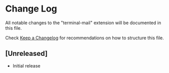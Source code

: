 # Change Log

All notable changes to the "terminal-mail" extension will be documented in this file.

Check [Keep a Changelog](http://keepachangelog.com/) for recommendations on how to structure this file.

## [Unreleased]

- Initial release